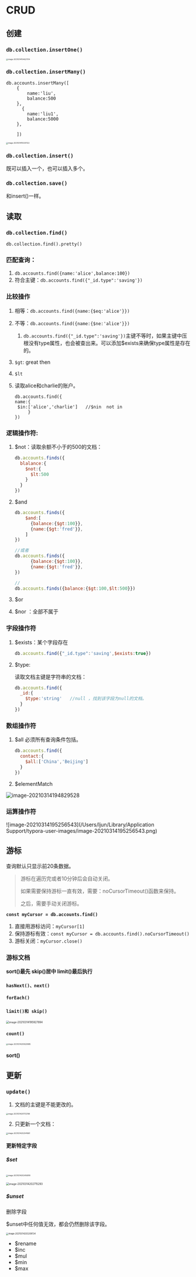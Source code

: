 # CRUD

## 创建

###  **`db.collection.insertOne()`**

<img src="https://tva1.sinaimg.cn/large/e6c9d24egy1gojhcoyfezj21r60os4qp.jpg" alt="image-20210314154627014" style="zoom: 33%;" />



###  **`db.collection.insertMany()`**



```shell
db.accounts.insertMany([
    {
        name:'liu',
        balance:500
    },
      {
        name:'liu1',
        balance:5000
    },
    
    ])
```



<img src="/Users/ljun/Library/Application Support/typora-user-images/image-20210314155351122.png" alt="image-20210314155351122" style="zoom:33%;" />



### **`db.collection.insert()`**

既可以插入一个，也可以插入多个。



### **`db.collection.save()`**

和insert()一样。





## 读取

### `db.collection.find()`

`db.collection.find().pretty()`



### 匹配查询：

1.  `db.accounts.find({name:'alice',balance:100})`
2. 符合主键：`db.accounts.find({"_id.type":'saving'})`

###  比较操作

1. 相等：`db.accounts.find({name:{$eq:'alice'}})`

2. 不等：`db.accounts.find({name:{$ne:'alice'}})` 

   1. `db.accounts.find({"_id.type":'saving'})`主键不等时，如果主键中压根没有type属性，也会被查出来。可以添加$exists来确保type属性是存在的。

3. `$gt`: great then

4. `$lt`

5. 读取alice和charlie的账户。

   ```
   db.accounts.find({
   name:{
   	$in:['alice','charlie']   //$nin  not in
        }
   })
   ```

### 逻辑操作符:

1. $not：读取余额不小于的500的文档：

   ```js
   db.accounts.finds({
     blalance:{
       $not:{
         $lt:500
       }
     }
   })
   ```

2. $and

   ```js
   db.accounts.finds({
       $and:[
         {balance:{$gt:100}},
         {name:{$gt:'fred'}},
       ]
   })
   
   //或者
   db.accounts.finds({
         {balance:{$gt:100}},
         {name:{$gt:'fred'}},
   })
   
   //
   db.accounts.finds({balance:{$gt:100,$lt:500}})
   ```

3. $or

4. $nor ：全部不属于

### 字段操作符

1. $exists：某个字段存在

   ```js
   db.accounts.find({"_id.type":'saving',$exists:true})
   ```

2. $type: 

   读取文档主键是字符串的文档：

   ```js
   db.accounts.find({
     _id:{
       $type:'string'   //null ，找到该字段为null的文档。
     }
   })
   ```

   

### 数组操作符

1. $all 必须所有查询条件包括。

   ```js
   db.accounts.find({
     contact:{
       $all:['China','Beijing']
     }
   })
   ```

   

2.  $elementMatch 

   ![image-20210314194829528](https://tva1.sinaimg.cn/large/e6c9d24egy1gojocbh4nej21em0cmqin.jpg)





### 运算操作符

![image-20210314195256543](/Users/ljun/Library/Application Support/typora-user-images/image-20210314195256543.png)







## 游标

查询默认只显示前20条数据。

> 游标在遍历完或者10分钟后会自动关闭。
>
> 如果需要保持游标一直有效，需要：noCursorTimeout()函数来保持。
>
> 之后，需要手动关闭游标。

**`const myCursor = db.accounts.find()`**

1. 直接用游标访问：`myCursor[1]`
2. 保持游标有效：`const myCursor = db.accounts.find().noCursorTimeout()`
3. 游标关闭：`myCursor.close()`



### 游标文档

**sort()最先 skip()居中 limit()最后执行**

#### `hasNext()、next()`

#### `forEach()`

#### `limit()和 skip()`

<img src="https://tva1.sinaimg.cn/large/e6c9d24egy1gojonpxbjkj21500cygw4.jpg" alt="image-20210314195927894" style="zoom:50%;" />



#### `count()`

<img src="https://tva1.sinaimg.cn/large/e6c9d24egy1gojov1ksllj21ei0oy4qp.jpg" alt="image-20210314200629985" style="zoom:33%;" />



#### sort()





## 更新

### `update()`

1. 文档的主键是不能更改的。

<img src="https://tva1.sinaimg.cn/large/e6c9d24egy1gojp6i65idj21e40o84qp.jpg" alt="image-20210314201732198" style="zoom:33%;" />

2. 只更新一个文档：

<img src="https://tva1.sinaimg.cn/large/e6c9d24egy1gojp9tpl0uj21em0ne1kx.jpg" alt="image-20210314202041681" style="zoom:33%;" />



#### 更新特定字段

##### $set



​	<img src="https://tva1.sinaimg.cn/large/e6c9d24egy1gojpe7296pj21c00nkww5.jpg" alt="image-20210314202456918" style="zoom:33%;" />





<img src="https://tva1.sinaimg.cn/large/e6c9d24egy1gojpgluid8j20ow0fk47c.jpg" alt="image-20210314202715293" style="zoom:50%;" />





##### $unset

删除字段

$unset中任何值无效，都会仍然删除该字段。

<img src="https://tva1.sinaimg.cn/large/e6c9d24egy1gojplnf0scj20o60fidol.jpg" alt="image-20210314203206134" style="zoom:40%;" />





* $rename
* $inc
* $mul
* $min
* $max